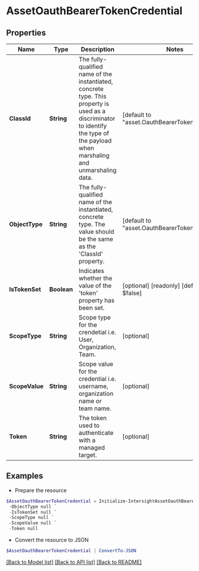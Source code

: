 # AssetOauthBearerTokenCredential
## Properties

Name | Type | Description | Notes
------------ | ------------- | ------------- | -------------
**ClassId** | **String** | The fully-qualified name of the instantiated, concrete type. This property is used as a discriminator to identify the type of the payload when marshaling and unmarshaling data. | [default to "asset.OauthBearerTokenCredential"]
**ObjectType** | **String** | The fully-qualified name of the instantiated, concrete type. The value should be the same as the &#39;ClassId&#39; property. | [default to "asset.OauthBearerTokenCredential"]
**IsTokenSet** | **Boolean** | Indicates whether the value of the &#39;token&#39; property has been set. | [optional] [readonly] [default to $false]
**ScopeType** | **String** | Scope type for the crendetial i.e. User, Organization, Team. | [optional] 
**ScopeValue** | **String** | Scope value for the credential i.e. username, organization name or team name. | [optional] 
**Token** | **String** | The token used to authenticate with a managed target. | [optional] 

## Examples

- Prepare the resource
```powershell
$AssetOauthBearerTokenCredential = Initialize-IntersightAssetOauthBearerTokenCredential  -ClassId null `
 -ObjectType null `
 -IsTokenSet null `
 -ScopeType null `
 -ScopeValue null `
 -Token null
```

- Convert the resource to JSON
```powershell
$AssetOauthBearerTokenCredential | ConvertTo-JSON
```

[[Back to Model list]](../README.md#documentation-for-models) [[Back to API list]](../README.md#documentation-for-api-endpoints) [[Back to README]](../README.md)

